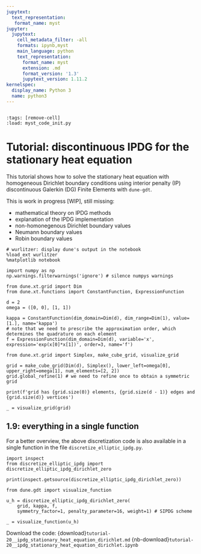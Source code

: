 ```yaml
---
jupytext:
  text_representation:
   format_name: myst
jupyter:
  jupytext:
    cell_metadata_filter: -all
    formats: ipynb,myst
    main_language: python
    text_representation:
      format_name: myst
      extension: .md
      format_version: '1.3'
      jupytext_version: 1.11.2
kernelspec:
  display_name: Python 3
  name: python3
---
```


```{try_on_binder}
```

```{code-cell}
:tags: [remove-cell]
:load: myst_code_init.py
```
# Tutorial: discontinuous IPDG for the stationary heat equation

This tutorial shows how to solve the stationary heat equation with homogeneous Dirichlet boundary conditions using interior penalty (IP) discontinuous Galerkin (DG) Finite Elements with `dune-gdt`.

This is work in progress [WIP], still missing:

* mathematical theory on IPDG methods
* explanation of the IPDG implementation
* non-homonegenous Dirichlet boundary values
* Neumann boundary values
* Robin boundary values

```{code-cell}
# wurlitzer: display dune's output in the notebook
%load_ext wurlitzer
%matplotlib notebook

import numpy as np
np.warnings.filterwarnings('ignore') # silence numpys warnings
```

```{code-cell}
from dune.xt.grid import Dim
from dune.xt.functions import ConstantFunction, ExpressionFunction

d = 2
omega = ([0, 0], [1, 1])

kappa = ConstantFunction(dim_domain=Dim(d), dim_range=Dim(1), value=[1.], name='kappa')
# note that we need to prescribe the approximation order, which determines the quadrature on each element
f = ExpressionFunction(dim_domain=Dim(d), variable='x', expression='exp(x[0]*x[1])', order=3, name='f')
```

```{code-cell}
from dune.xt.grid import Simplex, make_cube_grid, visualize_grid

grid = make_cube_grid(Dim(d), Simplex(), lower_left=omega[0], upper_right=omega[1], num_elements=[2, 2])
grid.global_refine(1) # we need to refine once to obtain a symmetric grid

print(f'grid has {grid.size(0)} elements, {grid.size(d - 1)} edges and {grid.size(d)} vertices')

_ = visualize_grid(grid)
```

## 1.9: everything in a single function

For a better overview, the above discretization code is also available in a single function in the file `discretize_elliptic_ipdg.py`.

```{code-cell}
import inspect
from discretize_elliptic_ipdg import discretize_elliptic_ipdg_dirichlet_zero

print(inspect.getsource(discretize_elliptic_ipdg_dirichlet_zero))
```

```{code-cell}
from dune.gdt import visualize_function

u_h = discretize_elliptic_ipdg_dirichlet_zero(
    grid, kappa, f,
    symmetry_factor=1, penalty_parameter=16, weight=1) # SIPDG scheme

_ = visualize_function(u_h)
```

Download the code:
{download}`tutorial-20__ipdg_stationary_heat_equation_dirichlet.md`
{nb-download}`tutorial-20__ipdg_stationary_heat_equation_dirichlet.ipynb`

